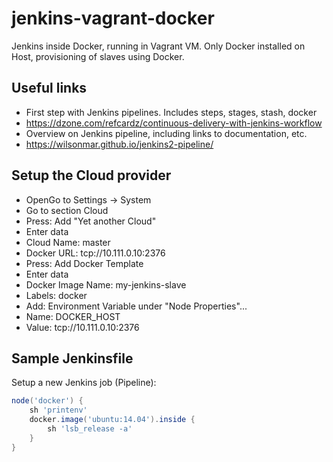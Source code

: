 # jenkins-vagrant-docker
Jenkins inside Docker, running in Vagrant VM. Only Docker installed on Host, provisioning of slaves using Docker.

## Useful links

- First step with Jenkins pipelines. Includes steps, stages, stash, docker
 - https://dzone.com/refcardz/continuous-delivery-with-jenkins-workflow
- Overview on Jenkins pipeline, including links to documentation, etc.
 - https://wilsonmar.github.io/jenkins2-pipeline/

## Setup the Cloud provider

- OpenGo to Settings -> System
- Go to section Cloud
- Press: Add "Yet another Cloud"
- Enter data
 - Cloud Name: master
 - Docker URL: tcp://10.111.0.10:2376
- Press: Add Docker Template
- Enter data
 - Docker Image Name: my-jenkins-slave
 - Labels: docker
- Add: Environment Variable under "Node Properties"...
 - Name: DOCKER_HOST
 - Value: tcp://10.111.0.10:2376

## Sample Jenkinsfile

Setup a new Jenkins job (Pipeline):

```groovy
node('docker') {
    sh 'printenv'
    docker.image('ubuntu:14.04').inside {
        sh 'lsb_release -a'
    }
}
```
